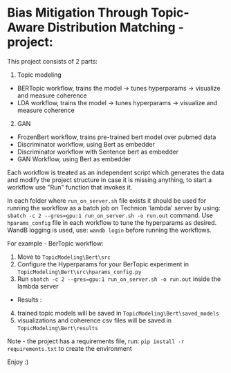 # Bias Mitigation Through Topic-Aware Distribution Matching - project:

This project consists of 2 parts:
1. Topic modeling
  * BERTopic workflow, trains the model -> tunes hyperparams -> visualize and measure coherence
  * LDA workflow, trains the model -> tunes hyperparams -> visualize and measure coherence
 
 2. GAN 
  * FrozenBert workflow, trains pre-trained bert model over pubmed data
  * Discriminator workflow, using Bert as embedder
  * Discriminator workflow with Sentence bert as embedder 
  * GAN Workflow, using Bert as embedder
  

Each workflow is treated as an independent script which generates the data and modify the project structure in case
it is missing anything, to start a workflow use "Run" function that invokes it.

In each folder where `run_on_server.sh` file exists  it should be used for running the workflow as a batch job on Technion 'lambda' server by using:
`sbatch -c 2 --gres=gpu:1 run_on_server.sh -o run.out` command. Use `hparams_config` file in each workflow to tune the hyperparams as desired. WandB logging is used, use: `wandb login` before running the workflows. 

For example - BerTopic workflow:
1. Move to `TopicModeling\Bert\src`
2. Configure the Hyperparams for your BerTopic experiment in `TopicModeling\Bert\src\hparams_config.py` 
3. Run `sbatch -c 2 --gres=gpu:1 run_on_server.sh -o run.out` inside the lambda server
* Results :
4. trained topic models will be saved in `TopicModeling\Bert\saved_models`
5. visualizations and coherence csv files will be saved in  `TopicModeling\Bert\results`

Note - the project has a requirements file, run: `pip install -r requirements.txt` to create the environment

Enjoy :)
